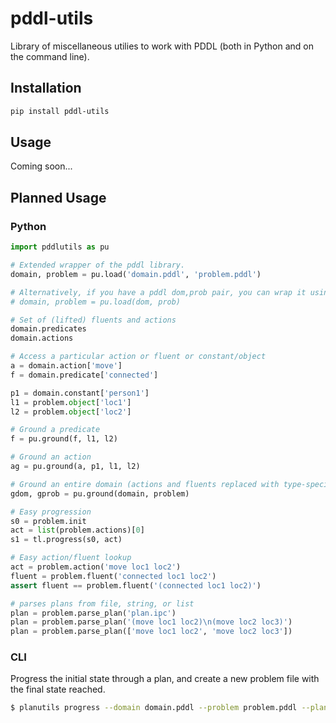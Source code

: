 # pddl-utils

Library of miscellaneous utilies to work with PDDL (both in Python and on the command line).

## Installation

```bash
pip install pddl-utils
```

## Usage

Coming soon...

## Planned Usage

### Python

```python
import pddlutils as pu

# Extended wrapper of the pddl library.
domain, problem = pu.load('domain.pddl', 'problem.pddl')

# Alternatively, if you have a pddl dom,prob pair, you can wrap it using...
# domain, problem = pu.load(dom, prob)

# Set of (lifted) fluents and actions
domain.predicates
domain.actions

# Access a particular action or fluent or constant/object
a = domain.action['move']
f = domain.predicate['connected']

p1 = domain.constant['person1']
l1 = problem.object['loc1']
l2 = problem.object['loc2']

# Ground a predicate
f = pu.ground(f, l1, l2)

# Ground an action
ag = pu.ground(a, p1, l1, l2)

# Ground an entire domain (actions and fluents replaced with type-specific ground versions)
gdom, gprob = pu.ground(domain, problem)

# Easy progression
s0 = problem.init
act = list(problem.actions)[0]
s1 = tl.progress(s0, act)

# Easy action/fluent lookup
act = problem.action('move loc1 loc2')
fluent = problem.fluent('connected loc1 loc2')
assert fluent == problem.fluent('(connected loc1 loc2)')

# parses plans from file, string, or list
plan = problem.parse_plan('plan.ipc')
plan = problem.parse_plan('(move loc1 loc2)\n(move loc2 loc3)')
plan = problem.parse_plan(['move loc1 loc2', 'move loc2 loc3'])
```

### CLI

Progress the initial state through a plan, and create a new problem file with the final state reached.

```bash
$ planutils progress --domain domain.pddl --problem problem.pddl --plan plan.ipc --output new-problem.pddl
```
